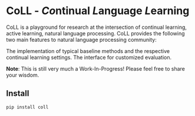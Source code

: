 # CoLL - ***Co***ntinual ***L***anguage ***L***earning

CoLL is a playground for research at the intersection of continual learning, active learning, natural language processing. CoLL provides the following two main features to natural language processing community:

The implementation of typical baseline methods and the respective continual learning settings.
The interface for customized evaluation. 

**Note**: This is still very much a Work-In-Progress! Please feel free to share your wisdom.

## Install
```bash
pip install coll
```



